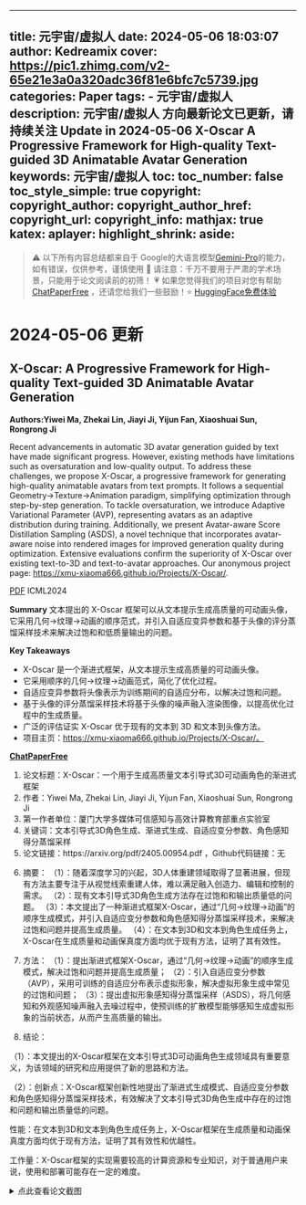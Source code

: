 
---
title: 元宇宙/虚拟人
date: 2024-05-06 18:03:07
author: Kedreamix
cover: https://pic1.zhimg.com/v2-65e21e3a0a320adc36f81e6bfc7c5739.jpg
categories: Paper
tags:
    - 元宇宙/虚拟人
description: 元宇宙/虚拟人 方向最新论文已更新，请持续关注 Update in 2024-05-06  X-Oscar A Progressive Framework for High-quality Text-guided 3D   Animatable Avatar Generation  
keywords: 元宇宙/虚拟人
toc:
toc_number: false
toc_style_simple: true
copyright:
copyright_author:
copyright_author_href:
copyright_url:
copyright_info:
mathjax: true
katex:
aplayer:
highlight_shrink:
aside:
---

>⚠️ 以下所有内容总结都来自于 Google的大语言模型[Gemini-Pro](https://ai.google.dev/)的能力，如有错误，仅供参考，谨慎使用
>🔴 请注意：千万不要用于严肃的学术场景，只能用于论文阅读前的初筛！
>💗 如果您觉得我们的项目对您有帮助 [ChatPaperFree](https://github.com/Kedreamix/ChatPaperFree) ，还请您给我们一些鼓励！⭐️ [HuggingFace免费体验](https://huggingface.co/spaces/Kedreamix/ChatPaperFree)

# 2024-05-06 更新


## X-Oscar: A Progressive Framework for High-quality Text-guided 3D   Animatable Avatar Generation

**Authors:Yiwei Ma, Zhekai Lin, Jiayi Ji, Yijun Fan, Xiaoshuai Sun, Rongrong Ji**

Recent advancements in automatic 3D avatar generation guided by text have made significant progress. However, existing methods have limitations such as oversaturation and low-quality output. To address these challenges, we propose X-Oscar, a progressive framework for generating high-quality animatable avatars from text prompts. It follows a sequential Geometry->Texture->Animation paradigm, simplifying optimization through step-by-step generation. To tackle oversaturation, we introduce Adaptive Variational Parameter (AVP), representing avatars as an adaptive distribution during training. Additionally, we present Avatar-aware Score Distillation Sampling (ASDS), a novel technique that incorporates avatar-aware noise into rendered images for improved generation quality during optimization. Extensive evaluations confirm the superiority of X-Oscar over existing text-to-3D and text-to-avatar approaches. Our anonymous project page: https://xmu-xiaoma666.github.io/Projects/X-Oscar/. 

[PDF](http://arxiv.org/abs/2405.00954v1) ICML2024

**Summary**
文本提出的 X-Oscar 框架可以从文本提示生成高质量的可动画头像，它采用几何->纹理->动画的顺序范式，并引入自适应变异参数和基于头像的评分蒸馏采样技术来解决过饱和和低质量输出的问题。

**Key Takeaways**
- X-Oscar 是一个渐进式框架，从文本提示生成高质量的可动画头像。
- 它采用顺序的几何->纹理->动画范式，简化了优化过程。
- 自适应变异参数将头像表示为训练期间的自适应分布，以解决过饱和问题。
- 基于头像的评分蒸馏采样技术将基于头像的噪声融入渲染图像，以提高优化过程中的生成质量。
- 广泛的评估证实 X-Oscar 优于现有的文本到 3D 和文本到头像方法。
- 项目主页：https://xmu-xiaoma666.github.io/Projects/X-Oscar/。

**[ChatPaperFree](https://huggingface.co/spaces/Kedreamix/ChatPaperFree)**

<ol>
<li>论文标题：X-Oscar：一个用于生成高质量文本引导式3D可动画角色的渐进式框架</li>
<li>作者：Yiwei Ma, Zhekai Lin, Jiayi Ji, Yijun Fan, Xiaoshuai Sun, Rongrong Ji</li>
<li>第一作者单位：厦门大学多媒体可信感知与高效计算教育部重点实验室</li>
<li>关键词：文本引导式3D角色生成、渐进式生成、自适应变分参数、角色感知得分蒸馏采样</li>
<li>论文链接：https://arxiv.org/pdf/2405.00954.pdf ，Github代码链接：无</li>
<li>
<p>摘要：
（1）：随着深度学习的兴起，3D人体重建领域取得了显著进展，但现有方法主要专注于从视觉线索重建人体，难以满足融入创造力、编辑和控制的需求。
（2）：现有文本引导式3D角色生成方法存在过饱和和输出质量低的问题。
（3）：本文提出了一种渐进式框架X-Oscar，通过“几何→纹理→动画”的顺序生成模式，并引入自适应变分参数和角色感知得分蒸馏采样技术，来解决过饱和问题并提高生成质量。
（4）：在文本到3D和文本到角色生成任务上，X-Oscar在生成质量和动画保真度方面均优于现有方法，证明了其有效性。</p>
</li>
<li>
<p>方法：
（1）：提出渐进式框架X-Oscar，通过“几何→纹理→动画”的顺序生成模式，解决过饱和问题并提高生成质量；
（2）：引入自适应变分参数（AVP），采用可训练的自适应分布表示虚拟形象，解决虚拟形象生成中常见的过饱和问题；
（3）：提出虚拟形象感知得分蒸馏采样（ASDS），将几何感知和外观感知噪声融入去噪过程中，使预训练的扩散模型能够感知生成虚拟形象的当前状态，从而产生高质量的输出。</p>
</li>
<li>
<p>结论：</p>
</li>
</ol>
<p>（1）：本文提出的X-Oscar框架在文本引导式3D可动画角色生成领域具有重要意义，为该领域的研究和应用提供了新的思路和方法。</p>
<p>（2）：创新点：X-Oscar框架创新性地提出了渐进式生成模式、自适应变分参数和角色感知得分蒸馏采样技术，有效解决了文本引导式3D角色生成中存在的过饱和问题和输出质量低的问题。</p>
<p>性能：在文本到3D和文本到角色生成任务上，X-Oscar框架在生成质量和动画保真度方面均优于现有方法，证明了其有效性和优越性。</p>
<p>工作量：X-Oscar框架的实现需要较高的计算资源和专业知识，对于普通用户来说，使用和部署可能存在一定的难度。</p>


<details>
  <summary>点此查看论文截图</summary>
<img src="https://pic1.zhimg.com/v2-4f631630c69e7fc1f5a8d28fd426ba1b.jpg" align="middle">
<img src="https://picx.zhimg.com/v2-5aa682fc730b8fcb4e568e48a58c3a47.jpg" align="middle">
<img src="https://pic1.zhimg.com/v2-65e21e3a0a320adc36f81e6bfc7c5739.jpg" align="middle">
</details>




